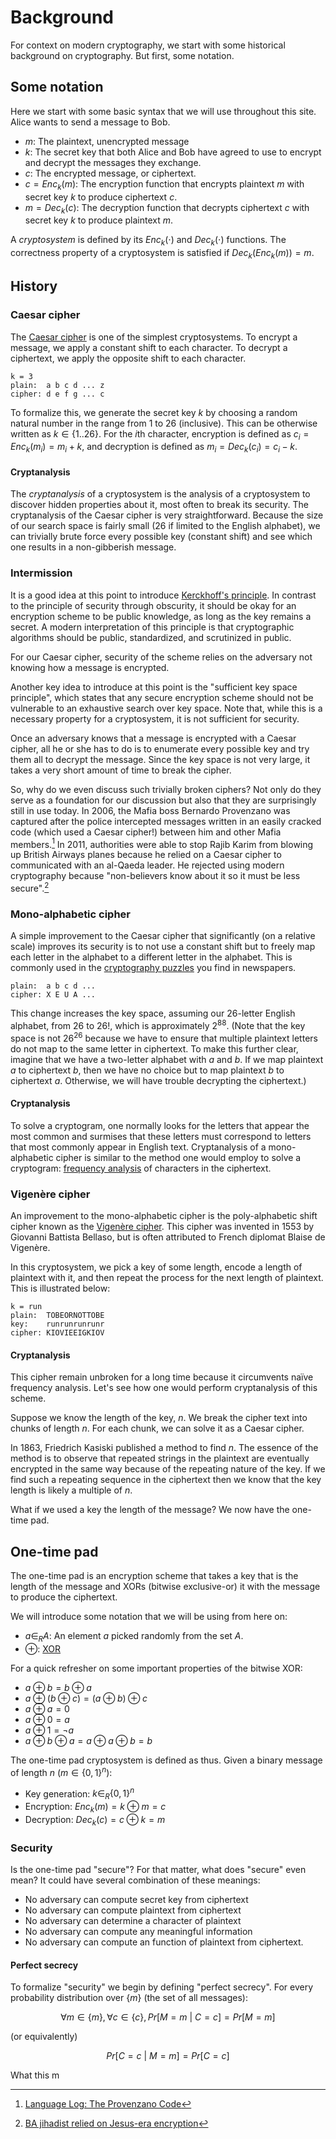 # Background

For context on modern cryptography, we start with some historical background
on cryptography. But first, some notation.

## Some notation

Here we start with some basic syntax that we will use throughout this site.
Alice wants to send a message to Bob.

* $m$: The plaintext, unencrypted message
* $k$: The secret key that both Alice and Bob have agreed to use to encrypt and
  decrypt the messages they exchange.
* $c$: The encrypted message, or ciphertext.
* $c = Enc_k(m)$: The encryption function that encrypts plaintext $m$ with
  secret key $k$ to produce ciphertext $c$.
* $m = Dec_k(c)$: The decryption function that decrypts ciphertext $c$ with
  secret key $k$ to produce plaintext $m$.

<!-- TODO diagram -->

A *cryptosystem* is defined by its $Enc_k(\cdot)$ and $Dec_k(\cdot)$ functions.
The correctness property of a cryptosystem is satisfied if
$Dec_k(Enc_k(m)) = m$.

## History

### Caesar cipher

The [Caesar cipher](http://en.wikipedia.org/wiki/Caesar_cipher) is one of the
simplest cryptosystems. To encrypt a message, we apply a constant shift to each
character. To decrypt a ciphertext, we apply the opposite shift to each
character.

```
k = 3
plain:  a b c d ... z
cipher: d e f g ... c
```

To formalize this, we generate the secret key $k$ by choosing a random natural
number in the range from 1 to 26 (inclusive). This can be otherwise written as
$k \in \{1..26\}$. For the $i$th character, encryption is defined as
$c_i = Enc_k(m_i) = m_i + k$, and decryption is defined as
$m_i = Dec_k(c_i) = c_i - k$.

#### Cryptanalysis

The *cryptanalysis* of a cryptosystem is the analysis of a cryptosystem to
discover hidden properties about it, most often to break its security. The
cryptanalysis of the Caesar cipher is very straightforward. Because the size of
our search space is fairly small (26 if limited to the English alphabet), we
can trivially brute force every possible key (constant shift) and see which one
results in a non-gibberish message.

### Intermission

It is a good idea at this point to introduce [Kerckhoff's
principle](http://en.wikipedia.org/wiki/Kerckhoffs%27s_principle). In contrast
to the principle of security through obscurity, it should be okay for an
encryption scheme to be public knowledge, as long as the key remains a secret.
A modern interpretation of this principle is that cryptographic algorithms
should be public, standardized, and scrutinized in public.

For our Caesar cipher, security of the scheme relies on the adversary not
knowing how a message is encrypted.

Another key idea to introduce at this point is the "sufficient key space
principle", which states that any secure encryption scheme should not be
vulnerable to an exhaustive search over key space. Note that, while this is
a necessary property for a cryptosystem, it is not sufficient for security.

Once an adversary knows that a message is encrypted with a Caesar cipher, all
he or she has to do is to enumerate every possible key and try them all to
decrypt the message. Since the key space is not very large, it takes a very
short amount of time to break the cipher.

So, why do we even discuss such trivially broken ciphers? Not only do they
serve as a foundation for our discussion but also that they are surprisingly
still in use today. In 2006, the Mafia boss Bernardo Provenzano was captured
after the police intercepted messages written in an easily cracked code (which
used a Caesar cipher!) between him and other Mafia members.[^provenzano] In
2011, authorities were able to stop Rajib Karim from blowing up British Airways
planes because he relied on a Caesar cipher to communicated with an al-Qaeda
leader. He rejected using modern cryptography because "non-believers know about
it so it must be less secure".[^karim]

[^provenzano]: [Language Log: The Provenzano Code](http://itre.cis.upenn.edu/myl/languagelog/archives/003049.html)
[^karim]: [BA jihadist relied on Jesus-era encryption](http://www.theregister.co.uk/2011/03/22/ba_jihadist_trial_sentencing/)

### Mono-alphabetic cipher

A simple improvement to the Caesar cipher that significantly (on a relative
scale) improves its security is to not use a constant shift but to freely map
each letter in the alphabet to a different letter in the alphabet. This is
commonly used in the [cryptography
puzzles](http://en.wikipedia.org/wiki/Cryptogram) you find in newspapers.

```
plain:  a b c d ...
cipher: X E U A ...
```

This change increases the key space, assuming our 26-letter English alphabet,
from 26 to $26!$, which is approximately $2^{88}$. (Note that the key space is
not $26^{26}$ because we have to ensure that multiple plaintext letters do not
map to the same letter in ciphertext. To make this further clear, imagine that
we have a two-letter alphabet with *a* and *b*. If we map plaintext *a* to
ciphertext *b*, then we have no choice but to map plaintext *b* to ciphertext
*a*. Otherwise, we will have trouble decrypting the ciphertext.)

#### Cryptanalysis

To solve a cryptogram, one normally looks for the letters that appear the most
common and surmises that these letters must correspond to letters that most
commonly appear in English text. Cryptanalysis of a mono-alphabetic cipher is
similar to the method one would employ to solve a cryptogram: [frequency
analysis](http://en.wikipedia.org/wiki/Frequency_analysis) of characters in the
ciphertext.

### Vigenère cipher

An improvement to the mono-alphabetic cipher is the poly-alphabetic shift
cipher known as the [Vigenère
cipher](http://en.wikipedia.org/wiki/Vigen%C3%A8re_cipher). This cipher was
invented in 1553 by Giovanni Battista Bellaso, but is often attributed to
French diplomat Blaise de Vigenère.

In this cryptosystem, we pick a key of some length, encode a length of
plaintext with it, and then repeat the process for the next length of
plaintext. This is illustrated below:

```
k = run
plain:  TOBEORNOTTOBE
key:    runrunrunrunr
cipher: KIOVIEEIGKIOV
```

#### Cryptanalysis

This cipher remain unbroken for a long time because it circumvents naïve
frequency analysis. Let's see how one would perform cryptanalysis of this
scheme.

<!-- TODO: I probably don't know what I'm talking about here -->

Suppose we know the length of the key, $n$. We break the cipher text into
chunks of length $n$. For each chunk, we can solve it as a Caesar cipher.

In 1863, Friedrich Kasiski published a method to find $n$. The essence of the
method is to observe that repeated strings in the plaintext are eventually
encrypted in the same way because of the repeating nature of the key. If we
find such a repeating sequence in the ciphertext then we know that the key
length is likely a multiple of $n$.

What if we used a key the length of the message? We now have the one-time pad.

## One-time pad

The one-time pad is an encryption scheme that takes a key that is the length of
the message and XORs (bitwise exclusive-or) it with the message to produce the
ciphertext.

We will introduce some notation that we will be using from here on:

* $a \in_R A$: An element $a$ picked randomly from the set $A$.
* $\oplus$: [XOR](http://en.wikipedia.org/wiki/Exclusive_or)

For a quick refresher on some important properties of the bitwise XOR:

* $a \oplus b = b \oplus a$
* $a \oplus (b \oplus c) = (a \oplus b) \oplus c$
* $a \oplus a = 0$
* $a \oplus 0 = a$
* $a \oplus 1 = \neg a$
* $a \oplus b \oplus a = a \oplus a \oplus b = b$

The one-time pad cryptosystem is defined as thus. Given a binary message of
length $n$ ($m \in \{0, 1\}^n$):

* Key generation: $k \in_R \{0, 1\}^n$
* Encryption: $Enc_k(m) = k \oplus m = c$
* Decryption: $Dec_k(c) = c \oplus k = m$

### Security

Is the one-time pad "secure"? For that matter, what does "secure" even mean? It
could have several combination of these meanings:

* No adversary can compute secret key from ciphertext
* No adversary can compute plaintext from ciphertext
* No adversary can determine a character of plaintext
* No adversary can compute any meaningful information
* No adversary can compute an function of plaintext from ciphertext.

#### Perfect secrecy

To formalize "security" we begin by defining "perfect secrecy". For every
probability distribution over $\{m\}$ (the set of all messages):

$$ \forall m \in \{m\}, \forall c \in \{c\},
Pr[M = m \:\vert\: C = c] = Pr[M = m]$$

(or equivalently)

$$Pr[C = c \:\vert\: M = m] = Pr[C = c]$$

What this m
